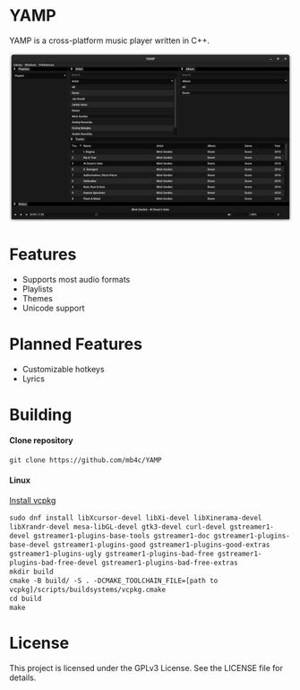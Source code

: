 # YAMP
YAMP is a cross-platform music player written in C++.

<img src="YAMP.png">

# Features
- Supports most audio formats
- Playlists
- Themes
- Unicode support

# Planned Features
- Customizable hotkeys
- Lyrics

# Building

#### Clone repository
```
git clone https://github.com/mb4c/YAMP
``` 

#### Linux
[Install vcpkg](https://vcpkg.io/en/getting-started)
```
sudo dnf install libXcursor-devel libXi-devel libXinerama-devel libXrandr-devel mesa-libGL-devel gtk3-devel curl-devel gstreamer1-devel gstreamer1-plugins-base-tools gstreamer1-doc gstreamer1-plugins-base-devel gstreamer1-plugins-good gstreamer1-plugins-good-extras gstreamer1-plugins-ugly gstreamer1-plugins-bad-free gstreamer1-plugins-bad-free-devel gstreamer1-plugins-bad-free-extras
mkdir build
cmake -B build/ -S . -DCMAKE_TOOLCHAIN_FILE=[path to vcpkg]/scripts/buildsystems/vcpkg.cmake 
cd build
make
```


# License

This project is licensed under the GPLv3 License. See the LICENSE file for details.